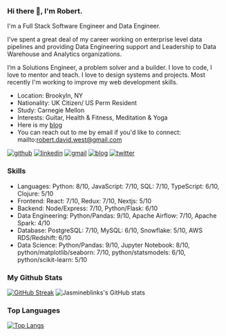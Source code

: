 ### Hi there 👋, I'm Robert.
<!-- description-start -->

I'm a Full Stack Software Engineer and Data Engineer. 

I've spent a great deal of my career working on enterprise level data pipelines and providing Data Engineering support and Leadership to Data Warehouse and Analytics organizations.

I’m a Solutions Engineer, a problem solver and a builder. I love to code, I love to mentor and teach. I love to design systems and
projects. Most recently I'm working to improve my web development skills.
<!-- description-end -->

<!-- aboutme-list-start -->
- Location: Brookyln, NY
- Nationality: UK Citizen/ US Perm Resident
- Study: Carnegie Mellon
- Interests: Guitar, Health & Fitness, Meditation & Yoga<!-- aboutme-list-end -->
- Here is my [blog](https://robertdavidwest.com)
- You can reach out to me by email if you'd like to connect: mailto:robert.david.west@gmail.com

[![github](https://img.shields.io/badge/GitHub-000000?style=for-the-badge&logo=GitHub&logoColor=white)](https://github.com/robertdavidwest) [![linkedin](https://img.shields.io/badge/Linkedin-0e76a8?style=for-the-badge&logo=Linkedin&logoColor=white)](https://www.linkedin.com/in/robertdavidwest/) [![gmail](https://img.shields.io/badge/Gmail-ff0000?style=for-the-badge&logo=Gmail&logoColor=white)](mailto:robert.david.west@gmail.com) [![blog](https://img.shields.io/badge/Blog-4d1a7f?style=for-the-badge&logo=Portfolio&logoColor=white)](https://robertdavidwest.com/) [![twitter](https://img.shields.io/badge/Twitter-1DA1F2?style=for-the-badge&logo=Twitter&logoColor=white)](https://twitter.com/RobertDavidWest)

### Skills
<!-- skills-start -->
- Languages: Python: 8/10, JavaScript: 7/10, SQL: 7/10, TypeScript: 6/10, Clojure: 5/10
- Frontend: React: 7/10, Redux: 7/10, Nextjs: 5/10
- Backend: Node/Express: 7/10, Python/Flask: 6/10
- Data Engineering: Python/Pandas: 9/10, Apache Airflow: 7/10, Apache Spark: 4/10
- Database: PostgreSQL: 7/10, MySQL: 6/10, Snowflake: 5/10, AWS RDS/Redshift: 6/10
- Data Science: Python/Pandas: 9/10, Jupyter Notebook: 8/10, python/matplotlib/seaborn: 7/10, python/statsmodels: 6/10, python/scikit-learn: 5/10
<!-- skills-end -->


<!--
// use this for portfolio when it is up :

![portfolio](https://img.shields.io/badge/Portfolio-4d1a7f?style=for-the-badge&logo=Portfolio&logoColor=white)]
--> 

### My Github Stats

[![GitHub Streak](https://github-readme-streak-stats.herokuapp.com/?user=robertdavidwest&theme=navy-gear)](https://git.io/streak-stats) ![Jasmineblinks's GitHub stats](https://github-readme-stats.vercel.app/api?username=robertdavidwest&show_icons=true&theme=solarized-light)

### Top Languages

[![Top Langs](https://github-readme-stats.vercel.app/api/top-langs/?username=robertdavidwest&layout=compact&theme=navy-gear)](https://github.com/jasmineblinks/github-readme-stats)

<!--
**robertdavidwest/robertdavidwest** is a ✨ _special_ ✨ repository because its `README.md` (this file) appears on your GitHub profile.

Here are some ideas to get you started:

- 🔭 I’m currently working on ...
- 🌱 I’m currently learning ...
- 👯 I’m looking to collaborate on ...
- 🤔 I’m looking for help with ...
- 💬 Ask me about ...
- 📫 How to reach me: ...
- 😄 Pronouns: ...
- ⚡ Fun fact: ...
-->
